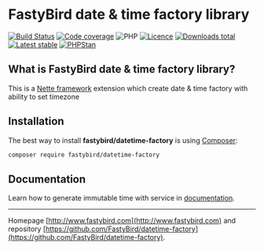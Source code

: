 # FastyBird date & time factory library

[![Build Status](https://badgen.net/github/checks/FastyBird/datetime-factory/master?cache=300&style=flast-square)](https://github.com/FastyBird/datetime-factory/actions)
[![Code coverage](https://badgen.net/coveralls/c/github/FastyBird/datetime-factory?cache=300&style=flast-square)](https://coveralls.io/r/FastyBird/datetime-factory)
![PHP](https://badgen.net/packagist/php/FastyBird/datetime-factory?cache=300&style=flast-square)
[![Licence](https://badgen.net/packagist/license/FastyBird/datetime-factory?cache=300&style=flast-square)](https://github.com/FastyBird/datetime-factory/blob/master/LICENSE.md)
[![Downloads total](https://badgen.net/packagist/dt/FastyBird/datetime-factory?cache=300&style=flast-square)](https://packagist.org/packages/FastyBird/datetime-factory)
[![Latest stable](https://badgen.net/packagist/v/FastyBird/datetime-factory/latest?cache=300&style=flast-square)](https://packagist.org/packages/FastyBird/datetime-factory)
[![PHPStan](https://img.shields.io/badge/PHPStan-enabled-brightgreen.svg?style=flat-square)](https://github.com/phpstan/phpstan)

## What is FastyBird date & time factory library?

This is a [Nette framework](https://nette.org) extension which create date & time factory with ability to set timezone

## Installation

The best way to install **fastybird/datetime-factory** is using [Composer](http://getcomposer.org/):

```sh
composer require fastybird/datetime-factory
```

## Documentation

Learn how to generate immutable time with service in [documentation](https://github.com/FastyBird/datetime-factory/blob/master/docs/en/index.md).

***
Homepage [http://www.fastybird.com](http://www.fastybird.com) and repository [https://github.com/FastyBird/datetime-factory](https://github.com/FastyBird/datetime-factory).
